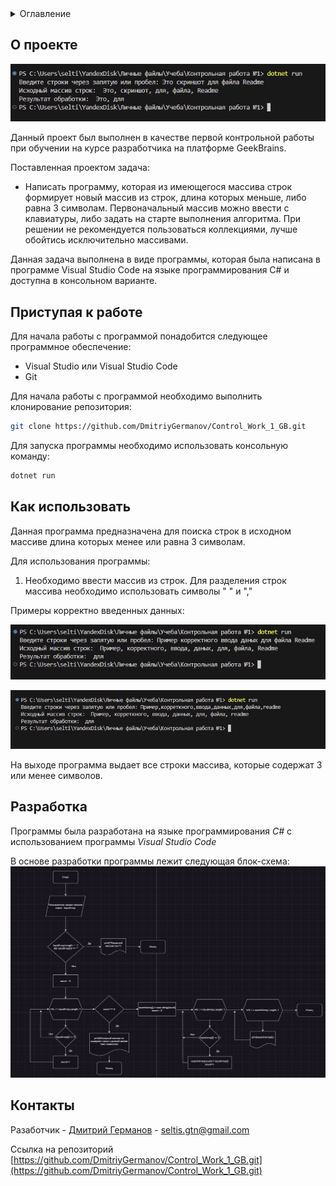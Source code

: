 <details>
  <summary>Оглавление</summary>
  <ol>
    <li>
      <a href="#О проекте">О проекте</a>
    </li>
    <li>
      <a href="#getting-started">Приступая к работе</a>
    </li>
    <li><a href="#usage">Как использовать</a></li>
    <li><a href="#roadmap">Разработка</a></li>
    <li><a href="#Контакты">Контакты</a></li>
  </ol>
</details>



<!-- ABOUT THE PROJECT -->
## О проекте
![Контрольная работа №1](https://raw.githubusercontent.com/DmitriyGermanov/Control_Work_1_GB/main/images/about_the_project.PNG)

Данный проект был выполнен в качестве первой контрольной работы при обучении на курсе разработчика на платформе GeekBrains.

Поставленная проектом задача:

* Написать программу, которая из имеющегося массива строк формирует новый массив из строк, длина которых меньше, либо равна 3 символам. Первоначальный массив можно ввести с клавиатуры, либо задать на старте выполнения алгоритма. При решении не рекомендуется пользоваться коллекциями, лучше обойтись исключительно массивами.

Данная задача выполнена в виде программы, которая была написана в программе Visual Studio Code на языке программирования C# и доступна в консольном варианте.



<!-- GETTING STARTED -->
## Приступая к работе
Для начала работы с программой понадобится следующее программное обеспечение:
* Visual Studio или Visual Studio Code
* Git

Для начала работы с программой необходимо выполнить клонирование репозитория: 
   ```sh
   git clone https://github.com/DmitriyGermanov/Control_Work_1_GB.git
   ```


Для запуска программы необходимо использовать консольную команду:
   ```sh
   dotnet run
   ```


<!-- USAGE EXAMPLES -->
## Как использовать 

Данная программа предназначена для поиска строк в исходном массиве длина которых менее или равна 3 символам. 

Для использования программы:
1. Необходимо ввести массив из строк. Для разделения строк массива необходимо использовать символы " " и ","

Примеры корректно введенных данных:

![Ввод данных через " "](https://raw.githubusercontent.com/DmitriyGermanov/Control_Work_1_GB/main/images/Example_1.PNG)

![Ввод данных через ","](https://raw.githubusercontent.com/DmitriyGermanov/Control_Work_1_GB/main/images/Example_2.PNG)

На выходе программа выдает все строки массива, которые содержат 3 или менее символов.

<!-- ROADMAP -->
## Разработка

Программы была разработана на языке программирования *C#* с использованием программы *Visual Studio Code*

В основе разработки программы лежит следующая блок-схема:
![Блок-схема проекта](https://raw.githubusercontent.com/DmitriyGermanov/Control_Work_1_GB/main/images/Block_diagram.PNG)


<!-- CONTACT -->
## Контакты

 Разаботчик - [Дмитрий Германов](https://gb.ru/users/b296a643-d068-472d-930a-b503f815d5ed) - seltis.gtn@gmail.com

Ссылка на репозиторий [https://github.com/DmitriyGermanov/Control_Work_1_GB.git](https://github.com/DmitriyGermanov/Control_Work_1_GB.git)
